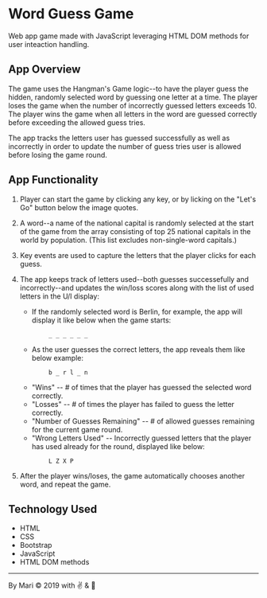 # Word Guess Game
Web app game made with JavaScript leveraging HTML DOM methods for user inteaction handling.

## App Overview
The game uses the Hangman's Game logic--to have the player guess the hidden, randomly selected word by guessing one letter at a time.  The player loses the game when the number of incorrectly guessed letters exceeds 10.  The player wins the game when all letters in the word are guessed correctly before exceeding the allowed guess tries.

The app tracks the letters user has guessed successfully as well as incorrectly in order to update the number of guess tries user is allowed before losing the game round.  

## App Functionality

1. Player can start the game by clicking any key, or by licking on the "Let's Go" button below the image quotes.
2. A word--a name of the national capital is randomly selected at the start of the game from the array consisting of top 25 national capitals in the world by population.  (This list excludes non-single-word capitals.)
3. Key events are used to capture the letters that the player clicks for each guess.
4. The app keeps track of letters used--both guesses successefully and incorrectly--and updates the win/loss scores along with the list of used letters in the U/I display: 
    
    * If the randomly selected word is Berlin, for example, the app will display it like below when the game starts:
    ```
            _ _ _ _ _ _
    ```
    * As the user guesses the correct letters, the app reveals them like below example:
    ```
            b _ r l _ n
    ```
    * "Wins" --  # of times that the player has guessed the selected word correctly.
    * "Losses" -- # of times the player has failed to guess the letter correctly.
    * "Number of Guesses Remaining" -- # of allowed guesses remaining for the current game round.
    * "Wrong Letters Used" -- Incorrectly guessed letters that the player has used already for the round, displayed like below:
    ```
            L Z X P
    ```

5. After the player wins/loses, the game automatically chooses another word, and repeat the game.

## Technology Used

   * HTML
   * CSS
   * Bootstrap
   * JavaScript
   * HTML DOM methods

---

By Mari &copy; 2019
with :v:  &  :green_heart:
